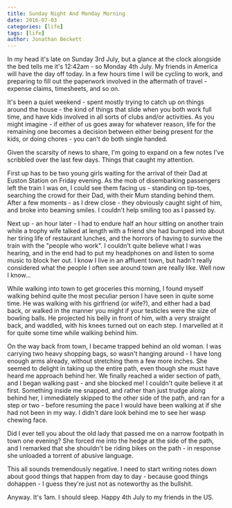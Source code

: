 ```yaml
---
title: Sunday Night And Monday Morning
date: 2016-07-03
categories: [life]
tags: [life]
author: Jonathan Beckett
---
```


In my head it's late on Sunday 3rd July, but a glance at the clock alongside the bed tells me it's 12:42am - so Monday 4th July. My friends in America will have the day off today. In a few hours time I will be cycling to work, and preparing to fill out the paperwork involved in the aftermath of travel - expense claims, timesheets, and so on.

It's been a quiet weekend - spent mostly trying to catch up on things around the house - the kind of things that slide when you both work full time, and have kids involved in all sorts of clubs and/or activities. As you might imagine - if either of us goes away for whatever reason, life for the remaining one becomes a decision between either being present for the kids, or doing chores - you can't do both single handed.

Given the scarsity of news to share, I'm going to expand on a few notes I've scribbled over the last few days. Things that caught my attention.

First up has to be two young girls waiting for the arrival of their Dad at Euston Station on Friday evening. As the mob of disembarking passengers left the train I was on, I could see them facing us - standing on tip-toes, searching the crowd for their Dad, with their Mum standing behind them. After a few moments - as I drew close - they obviously caught sight of him, and broke into beaming smiles. I couldn't help smiling too as I passed by.

Next up - an hour later - I had to endure half an hour sitting on another train while a trophy wife talked at length with a friend she had bumped into about her tiring life of restaurant lunches, and the horrors of having to survive the train with the "people who work". I couldn't quite believe what I was hearing, and in the end had to put my headphones on and listen to some music to block her out. I know I live in an affluent town, but hadn't really considered what the people I often see around town are really like. Well now I know...

While walking into town to get groceries this morning, I found myself walking behind quite the most peculiar person I have seen in quite some time. He was walking with his girlfriend (or wife?), and either had a bad back, or walked in the manner you might if your testicles were the size of bowling balls. He projected his belly in front of him, with a very straight back, and waddled, with his knees turned out on each step. I marvelled at it for quite some time while walking behind him.

On the way back from town, I became trapped behind an old woman. I was carrying two heavy shopping bags, so wasn't hanging around - I have long enough arms already, without stretching them a few more inches. She seemed to delight in taking up the entire path, even though she must have heard me approach behind her. We finally reached a wider section of path, and I began walking past - and she blocked me! I couldn't quite believe it at first. Something inside me snapped, and rather than just trudge along behind her, I immediately skipped to the other side of the path, and ran for a step or two - before resuming the pace I would have been walking at if she had not been in my way. I didn't dare look behind me to see her wasp chewing face.

Did I ever tell you about the old lady that passed me on a narrow footpath in town one evening? She forced me into the hedge at the side of the path, and I remarked that she shouldn't be riding bikes on the path - in response she unloaded a torrent of abusive language.

This all sounds tremendously negative. I need to start writing notes down about good things that happen from day to day - because good things dohappen - I guess they're just not as noteworthy as the bullshit.

Anyway. It's 1am. I should sleep. Happy 4th July to my friends in the US.